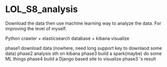 # LOL_S8_analysis
Download the data then use machine learning way to analyze the data. 
For improving the level of myself.

Python crawler + elasticsearch database + kibana visualize

phase1 download data (nowhere, need long support key to downlaod some data)
phase2 analysis sth on kibana
phase3 build a spark(maybe) do some ML things
phase4 build a Django based site to visualize phase3 's result
